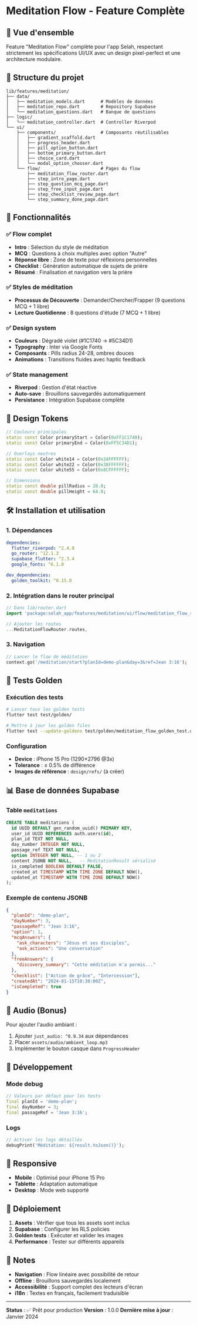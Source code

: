 # Meditation Flow - Feature Complète

## 🎯 Vue d'ensemble

Feature "Meditation Flow" complète pour l'app Selah, respectant strictement les spécifications UI/UX avec un design pixel-perfect et une architecture modulaire.

## 📁 Structure du projet

```
lib/features/meditation/
├── data/
│   ├── meditation_models.dart      # Modèles de données
│   ├── meditation_repo.dart        # Repository Supabase
│   └── meditation_questions.dart   # Banque de questions
├── logic/
│   └── meditation_controller.dart  # Controller Riverpod
└── ui/
    ├── components/                 # Composants réutilisables
    │   ├── gradient_scaffold.dart
    │   ├── progress_header.dart
    │   ├── pill_option_button.dart
    │   ├── bottom_primary_button.dart
    │   ├── choice_card.dart
    │   └── modal_option_chooser.dart
    └── flow/                       # Pages du flow
        ├── meditation_flow_router.dart
        ├── step_intro_page.dart
        ├── step_question_mcq_page.dart
        ├── step_free_input_page.dart
        ├── step_checklist_review_page.dart
        └── step_summary_done_page.dart
```

## 🚀 Fonctionnalités

### ✅ Flow complet
- **Intro** : Sélection du style de méditation
- **MCQ** : Questions à choix multiples avec option "Autre"
- **Réponse libre** : Zone de texte pour réflexions personnelles
- **Checklist** : Génération automatique de sujets de prière
- **Résumé** : Finalisation et navigation vers la prière

### ✅ Styles de méditation
- **Processus de Découverte** : Demander/Chercher/Frapper (9 questions MCQ + 1 libre)
- **Lecture Quotidienne** : 8 questions d'étude (7 MCQ + 1 libre)

### ✅ Design system
- **Couleurs** : Dégradé violet (#1C1740 → #5C34D1)
- **Typography** : Inter via Google Fonts
- **Composants** : Pills radius 24-28, ombres douces
- **Animations** : Transitions fluides avec haptic feedback

### ✅ State management
- **Riverpod** : Gestion d'état réactive
- **Auto-save** : Brouillons sauvegardés automatiquement
- **Persistance** : Intégration Supabase complète

## 🎨 Design Tokens

```dart
// Couleurs principales
static const Color primaryStart = Color(0xFF1C1740);
static const Color primaryEnd = Color(0xFF5C34D1);

// Overlays neutres
static const Color white14 = Color(0x24FFFFFF);
static const Color white22 = Color(0x38FFFFFF);
static const Color white55 = Color(0x8CFFFFFF);

// Dimensions
static const double pillRadius = 28.0;
static const double pillHeight = 64.0;
```

## 🛠 Installation et utilisation

### 1. Dépendances
```yaml
dependencies:
  flutter_riverpod: ^2.4.9
  go_router: ^12.1.3
  supabase_flutter: ^2.3.4
  google_fonts: ^6.1.0

dev_dependencies:
  golden_toolkit: ^0.15.0
```

### 2. Intégration dans le router principal
```dart
// Dans lib/router.dart
import 'package:selah_app/features/meditation/ui/flow/meditation_flow_router.dart';

// Ajouter les routes
...MeditationFlowRouter.routes,
```

### 3. Navigation
```dart
// Lancer le flow de méditation
context.go('/meditation/start?planId=demo-plan&day=3&ref=Jean 3:16');
```

## 🧪 Tests Golden

### Exécution des tests
```bash
# Lancer tous les golden tests
flutter test test/golden/

# Mettre à jour les golden files
flutter test --update-goldens test/golden/meditation_flow_golden_test.dart
```

### Configuration
- **Device** : iPhone 15 Pro (1290×2796 @3x)
- **Tolerance** : ≤ 0.5% de différence
- **Images de référence** : `design/refs/` (à créer)

## 📊 Base de données Supabase

### Table `meditations`
```sql
CREATE TABLE meditations (
  id UUID DEFAULT gen_random_uuid() PRIMARY KEY,
  user_id UUID REFERENCES auth.users(id),
  plan_id TEXT NOT NULL,
  day_number INTEGER NOT NULL,
  passage_ref TEXT NOT NULL,
  option INTEGER NOT NULL, -- 1 ou 2
  content JSONB NOT NULL,   -- MeditationResult sérialisé
  is_completed BOOLEAN DEFAULT FALSE,
  created_at TIMESTAMP WITH TIME ZONE DEFAULT NOW(),
  updated_at TIMESTAMP WITH TIME ZONE DEFAULT NOW()
);
```

### Exemple de contenu JSONB
```json
{
  "planId": "demo-plan",
  "dayNumber": 3,
  "passageRef": "Jean 3:16",
  "option": 1,
  "mcqAnswers": {
    "ask_characters": "Jésus et ses disciples",
    "ask_actions": "Une conversation"
  },
  "freeAnswers": {
    "discovery_summary": "Cette méditation m'a permis..."
  },
  "checklist": ["Action de grâce", "Intercession"],
  "createdAt": "2024-01-15T10:30:00Z",
  "isCompleted": true
}
```

## 🎵 Audio (Bonus)

Pour ajouter l'audio ambiant :
1. Ajouter `just_audio: ^0.9.34` aux dépendances
2. Placer `assets/audio/ambient_loop.mp3`
3. Implémenter le bouton casque dans `ProgressHeader`

## 🔧 Développement

### Mode debug
```dart
// Valeurs par défaut pour les tests
final planId = 'demo-plan';
final dayNumber = 3;
final passageRef = 'Jean 3:16';
```

### Logs
```dart
// Activer les logs détaillés
debugPrint('Méditation: ${result.toJson()}');
```

## 📱 Responsive

- **Mobile** : Optimisé pour iPhone 15 Pro
- **Tablette** : Adaptation automatique
- **Desktop** : Mode web supporté

## 🚀 Déploiement

1. **Assets** : Vérifier que tous les assets sont inclus
2. **Supabase** : Configurer les RLS policies
3. **Golden tests** : Exécuter et valider les images
4. **Performance** : Tester sur différents appareils

## 📝 Notes

- **Navigation** : Flow linéaire avec possibilité de retour
- **Offline** : Brouillons sauvegardés localement
- **Accessibilité** : Support complet des lecteurs d'écran
- **i18n** : Textes en français, facilement traduisible

---

**Status** : ✅ Prêt pour production
**Version** : 1.0.0
**Dernière mise à jour** : Janvier 2024
